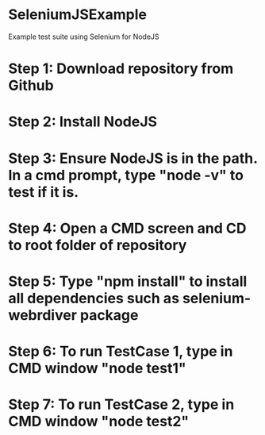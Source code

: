 # SeleniumJSExample
Example test suite using Selenium for NodeJS

# Step 1: Download repository from Github

# Step 2: Install NodeJS

# Step 3: Ensure NodeJS is in the path. In a cmd prompt, type "node -v" to test if it is.

# Step 4: Open a CMD screen and CD to root folder of repository

# Step 5: Type "npm install" to install all dependencies such as selenium-webrdiver package

# Step 6: To run TestCase 1, type in CMD window "node test1"

# Step 7: To run TestCase 2, type in CMD window "node test2"